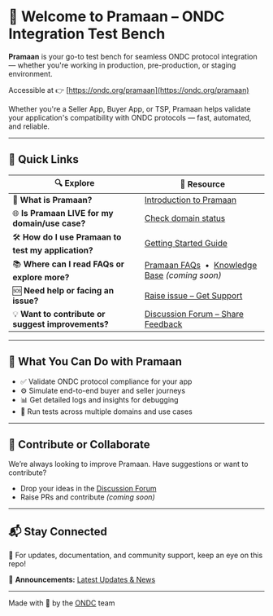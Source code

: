 # 🚀 Welcome to Pramaan – ONDC Integration Test Bench

**Pramaan** is your go-to test bench for seamless ONDC protocol integration — whether you're working in production, pre-production, or staging environment. 

Accessible at 👉 [https://ondc.org/pramaan](https://ondc.org/pramaan)

Whether you're a Seller App, Buyer App, or TSP, Pramaan helps validate your application's compatibility with ONDC protocols — fast, automated, and reliable.

---

## 📌 Quick Links

| 🔍 Explore  | 📄 Resource |
|------------|------------|
| 🧭 **What is Pramaan?** | [Introduction to Pramaan](https://github.com/ONDC-Official/pramaan/wiki/What-is-Pramaan%3F) |
| 🌐 **Is Pramaan LIVE for my domain/use case?** | [Check domain status](https://github.com/ONDC-Official/pramaan/wiki/Domain-Status-on-Pramaan) |
| 🛠 **How do I use Pramaan to test my application?** | [Getting Started Guide](https://github.com/ONDC-Official/pramaan/wiki/Get-Started) |
| 📚 **Where can I read FAQs or explore more?** | [Pramaan FAQs](https://github.com/ONDC-Official/pramaan/wiki/FAQs-and-Videos) &nbsp;•&nbsp; [Knowledge Base](#) *(coming soon)* |
| 🆘 **Need help or facing an issue?** | [Raise issue – Get Support](https://github.com/ONDC-Official/pramaan/issues) |
| 💡 **Want to contribute or suggest improvements?** | [Discussion Forum – Share Feedback](https://github.com/ONDC-Official/pramaan/discussions/categories/suggestions-feedback) |

---

## 🔧 What You Can Do with Pramaan

- ✅ Validate ONDC protocol compliance for your app
- ⚙️ Simulate end-to-end buyer and seller journeys
- 📊 Get detailed logs and insights for debugging
- 🧪 Run tests across multiple domains and use cases

---

## 🤝 Contribute or Collaborate

We’re always looking to improve Pramaan. Have suggestions or want to contribute?

- Drop your ideas in the [Discussion Forum](https://github.com/ONDC-Official/pramaan/discussions/categories/suggestions-feedback)
- Raise PRs and contribute *(coming soon)*

---

## 📬 Stay Connected

📢 For updates, documentation, and community support, keep an eye on this repo!

📣 **Announcements:** [Latest Updates & News](https://github.com/ONDC-Official/pramaan/discussions/categories/announcements)

---

Made with 💛 by the [ONDC](https://ondc.org) team

